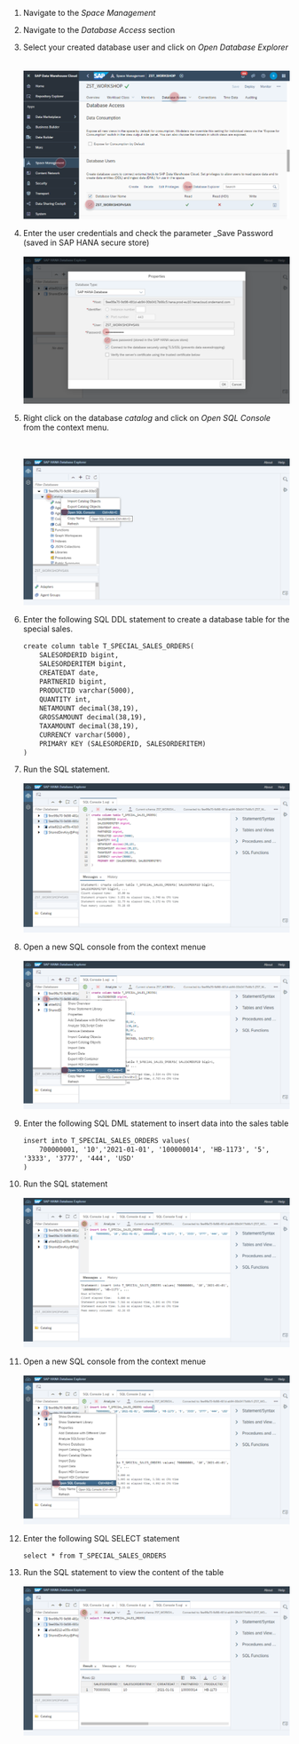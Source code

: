 
1. Navigate to the _Space Management_
2. Navigate to the _Database Access_ section
3. Select your created database user and click on _Open Database Explorer_  
	<br><br>![](../images/special_sales_orders_01.png)
4. Enter the user credentials and check the parameter _Save Password (saved in SAP HANA secure store)
	<br><br>![](../images/special_sales_orders_02.png)

5. Right click on the database _catalog_ and click on _Open SQL Console_ from the context menu.

	<br><br>![](../images/special_sales_orders_03.png)


6. Enter the following SQL DDL statement to create a database table for the special sales. 
	```
	create column table T_SPECIAL_SALES_ORDERS(
		SALESORDERID bigint, 
		SALESORDERITEM bigint,
		CREATEDAT date, 
		PARTNERID bigint,
		PRODUCTID varchar(5000),
		QUANTITY int,
		NETAMOUNT decimal(38,19),
		GROSSAMOUNT decimal(38,19),
		TAXAMOUNT decimal(38,19),
		CURRENCY varchar(5000),
		PRIMARY KEY (SALESORDERID, SALESORDERITEM)
	)
	```
7. Run the SQL statement. 
	<br><br>![](../images/special_sales_orders_04.png)
	
8. Open a new SQL console from the context menue
	<br><br>![](../images/special_sales_orders_05.png)

9. Enter the following SQL DML statement to insert data into the sales table
	```
	insert into T_SPECIAL_SALES_ORDERS values(	
		700000001, '10','2021-01-01', '100000014', 'HB-1173', '5', '3333', '3777', '444', 'USD'
	)
	```
10. Run the SQL statement
	<br><br>![](../images/special_sales_orders_06.png)

11. Open a new SQL console from the context menue
	<br><br>![](../images/special_sales_orders_07.png)

12. Enter the following SQL SELECT statement 
	```
	select * from T_SPECIAL_SALES_ORDERS
	```
	
13. Run the SQL statement to view the content of the table
	<br><br>![](../images/special_sales_orders_08.png)


